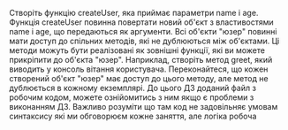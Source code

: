 Створіть функцію createUser, яка приймає параметри name і age.
Функція createUser повинна повертати новий об'єкт з властивостями name і age, що передаються як аргументи.
Всі об'єкти "юзер" повинні мати доступ до спільних методів, які не дублюються між об'єктами. Ці методи можуть бути
реалізовані як зовнішні функції, які ви можете прикріпити до об'єкта "юзер".
Наприклад, створіть метод greet, який виводить у консоль вітання користувача.
Переконайтеся, що кожен створений об'єкт "юзер" має доступ до цього методу, але метод не дублюється в кожному
екземплярі.
До цього ДЗ доданий файл з робочим кодом, можете ознійомитись з ним якщо є проблеми з виконанням ДЗ. Важливо розуміти що
там код не задовільняє умовам синтаксису які ми обговорюєм кожне заняття, але логіка робоча 